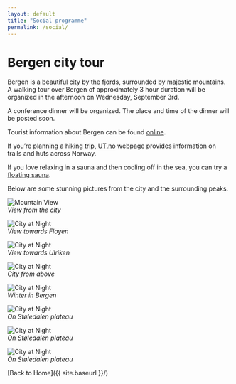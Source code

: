 ```yaml
---
layout: default
title: "Social programme"
permalink: /social/
---
```


# Bergen city tour


Bergen is a beautiful city by the fjords, surrounded by majestic mountains.
A walking tour over Bergen of approximately 3 hour duration will be organized in the afternoon on Wednesday, September 3rd.

A conference dinner will be organized. The place and time of the dinner will be posted soon.

Tourist information about Bergen can be found [online](https://www.visitbergen.com/).

If you’re planning a hiking trip, [UT.no](https://ut.no/kart#8.98/60.2827/5.0824) webpage provides information on trails and huts across Norway.

If you love relaxing in a sauna and then cooling off in the sea, you can try a [floating sauna](https://www.laugaren.no/).

Below are some stunning pictures from the city and the surrounding peaks.

![Mountain View](/assets/im2.JPG)  
*View from the city*

![City at Night](/assets/im3.JPG)  
*View towards Floyen*

![City at Night](/assets/im10.JPG)  
*View towards Ulriken*

![City at Night](/assets/im6.JPG)  
*City from above*

![City at Night](/assets/im7.JPG)  
*Winter in Bergen*

![City at Night](/assets/im5.JPG)  
*On Støledalen plateau*

![City at Night](/assets/im8.JPG)  
*On Støledalen plateau*

![City at Night](/assets/im9.JPG)  
*On Støledalen plateau*


[Back to Home]({{ site.baseurl }}/)

